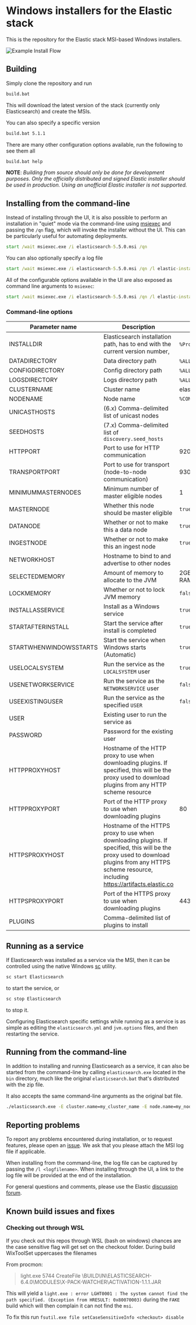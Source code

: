 # Windows installers for the Elastic stack

This is the repository for the Elastic stack MSI-based Windows installers.

![Example Install Flow](images/example-flow.gif)

## Building

Simply clone the repository and run

```bat
build.bat
```

This will download the latest version of the stack (currently only Elasticsearch) and create the MSIs.

You can also specify a specific version

```bat
build.bat 5.1.1
```

There are many other configuration options available, run the following to see them all

```bat
build.bat help
```

**NOTE**: *Building from source should only be done for development purposes.  Only the officially distributed and signed Elastic installer should be used in production. Using an unofficial Elastic installer is not supported.*

## Installing from the command-line

Instead of installing through the UI, it is also possible to perform an installation in "quiet" mode via the command-line using [msiexec](https://technet.microsoft.com/en-us/library/bb490936.aspx?f=255&MSPPError=-2147217396) and passing the `/qn` flag, which will invoke the installer without the UI.  This can be particularly useful for automating deployments.

```bat
start /wait msiexec.exe /i elasticsearch-5.5.0.msi /qn
```

You can also optionally specify a log file

```bat
start /wait msiexec.exe /i elasticsearch-5.5.0.msi /qn /l elastic-install.log
```

All of the configurable options available in the UI are also exposed as command line arguments to `msiexec`:

```bat
start /wait msiexec.exe /i elasticsearch-5.5.0.msi /qn /l elastic-install.log NODENAME=my_node_name CLUSTERNAME=my_cluster_name
```

### Command-line options

| Parameter name                   | Description                      | Default value                    |
| -------------------------------- | -------------------------------- | -------------------------------- |
| INSTALLDIR                       | Elasticsearch installation path, has to end with the current version number, | `%ProgramW6432%`\Elastic\Elasticsearch\6.3.1 |
| DATADIRECTORY                    | Data directory path              | `%ALLUSERSPROFILE%`\Elastic\Elasticsearch\data |
| CONFIGDIRECTORY                  | Config directory path            | `%ALLUSERSPROFILE%`\Elastic\Elasticsearch\config |
| LOGSDIRECTORY                    | Logs directory path              | `%ALLUSERSPROFILE%`\Elastic\Elasticsearch\logs |
| CLUSTERNAME                      | Cluster name                     | elasticsearch |
| NODENAME                         | Node name                        | `%COMPUTERNAME%` |
| UNICASTHOSTS                     | (6.x) Comma-delimited list of unicast nodes ||
| SEEDHOSTS                        | (7.x) Comma-delimited list of `discovery.seed_hosts` ||
| HTTPPORT                         | Port to use for HTTP communication | 9200 |
| TRANSPORTPORT                    | Port to use for transport (node-to-node communication) | 9300 |
| MINIMUMMASTERNODES               | Minimum number of master eligible nodes | 1 |
| MASTERNODE                       | Whether this node should be master eligible | `true` |
| DATANODE                         | Whether or not to make this a data node     | `true` |
| INGESTNODE                       | Whether or not to make this an ingest node | `true` |
| NETWORKHOST                      | Hostname to bind to and advertise to other nodes | |
| SELECTEDMEMORY                   | Amount of memory to allocate to the JVM | 2GB. If the target machine has less than 4GB RAM, then 50% RAM |
| LOCKMEMORY                       | Whether or not to lock JVM memory           | `false` |
| INSTALLASSERVICE                 | Install as a Windows service                | `true` |
| STARTAFTERINSTALL                | Start the service after install is completed | `true` |
| STARTWHENWINDOWSSTARTS           | Start the service when Windows starts (Automatic) | `true` |
| USELOCALSYSTEM                   | Run the service as the `LOCALSYSTEM` user | `true` |
| USENETWORKSERVICE                | Run the service as the `NETWORKSERVICE` user | `false` |
| USEEXISTINGUSER                  | Run the service as the specified `USER` | `false` |
| USER                             | Existing user to run the service as     ||
| PASSWORD                         | Password for the existing user          ||
| HTTPPROXYHOST                    | Hostname of the HTTP proxy to use when downloading plugins. If specified, this will be the proxy used to download plugins from any HTTP scheme resource ||
| HTTPPROXYPORT                    | Port of the HTTP proxy to use when downloading plugins | 80 |
| HTTPSPROXYHOST                   | Hostname of the HTTPS proxy to use when downloading plugins. If specified, this will be the proxy used to download plugins from any HTTPS scheme resource, including https://artifacts.elastic.co ||
| HTTPSPROXYPORT                   | Port of the HTTPS proxy to use when downloading plugins | 443 |
| PLUGINS                          | Comma-delimited list of plugins to install ||

## Running as a service

If Elasticsearch was installed as a service via the MSI, then it can be controlled using the native Windows [sc](https://technet.microsoft.com/en-us/library/bb490995.aspx) utility.

```bat
sc start Elasticsearch
```

to start the service, or

```bat
sc stop Elasticsearch
```

to stop it.

Configuring Elasticsearch specific settings while running as a service is as simple as editing the `elasticsearch.yml` and `jvm.options` files, and then restarting the service.

## Running from the command-line

In addition to installing and running Elasticsearch as a service, it can also be started from the command-line by calling `elasticsearch.exe` located in the `bin` directory, much like the original `elasticsearch.bat` that's distributed with the zip file.

It also accepts the same command-line arguments as the original bat file.

```bat
./elasticsearch.exe -E cluster.name=my_cluster_name -E node.name=my_node_name
```

## Reporting problems

To report any problems encountered during installation, or to request features, please open an [issue](https://github.com/elastic/windows-installers/issues).  We ask that you please attach the MSI log file if applicable.

When installing from the command-line, the log file can be captured by passing the `/l <logfilename>`.  When installing through the UI, a link to the log file will be provided at the end of the installation.

For general questions and comments, please use the Elastic [discussion forum](https://discuss.elastic.co/).

## Known build issues and fixes

### Checking out through WSL

If you check out this repos through WSL (bash on windows) chances are the case sensitive flag will get set on the checkout folder.
During build WixToolSet uppercases the filenames 

From procmon:

> light.exe    5744    CreateFile    <checkout>\BUILD\IN\ELASTICSEARCH-6.4.0\MODULES\X-PACK-WATCHER\ACTIVATION-1.1.1.JAR  

This will yield a `light.exe : error LGHT0001 : The system cannot find the path specified. (Exception from HRESULT: 0x80070003)` during the `FAKE` build which will then complain it can not find the `msi`.

To fix this run `fsutil.exe file setCaseSensitiveInfo <checkout> disable`


